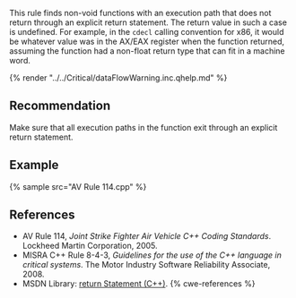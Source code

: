 This rule finds non-void functions with an execution path that does not return through an explicit return statement. The return value in such a case is undefined. For example, in the `cdecl` calling convention for x86, it would be whatever value was in the AX/EAX register when the function returned, assuming the function had a non-float return type that can fit in a machine word.

{% render "../../Critical/dataFlowWarning.inc.qhelp.md" %}


## Recommendation
Make sure that all execution paths in the function exit through an explicit return statement.


## Example
{% sample src="AV Rule 114.cpp" %}

## References
* AV Rule 114, *Joint Strike Fighter Air Vehicle C++ Coding Standards*. Lockheed Martin Corporation, 2005.
* MISRA C++ Rule 8-4-3, *Guidelines for the use of the C++ language in critical systems*. The Motor Industry Software Reliability Associate, 2008.
* MSDN Library: [return Statement (C++)](https://docs.microsoft.com/en-us/cpp/cpp/return-statement-cpp).
{% cwe-references %}
